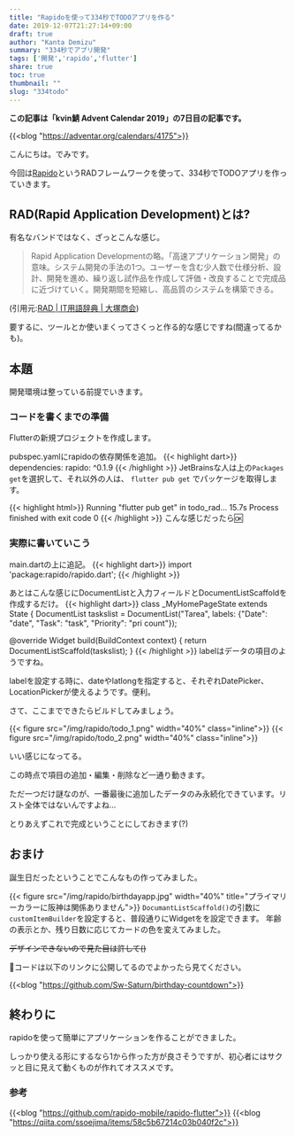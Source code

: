 ```yaml
---
title: "Rapidoを使って334秒でTODOアプリを作る"
date: 2019-12-07T21:27:14+09:00
draft: true
author: "Kanta Demizu"
summary: "334秒でアプリ開発"
tags: ['開発','rapido','flutter']
share: true
toc: true
thumbnail: ""
slug: "334todo"
---
```


**この記事は「kvin鯖 Advent Calendar 2019」の7日目の記事です。**

{{<blog "https://adventar.org/calendars/4175">}}

こんにちは。でみです。

今回は[Rapido](https://pub.dev/packages/rapido)というRADフレームワークを使って、334秒でTODOアプリを作っていきます。

## RAD(Rapid Application Development)とは?
有名なバンドではなく、ざっとこんな感じ。
>Rapid Application Developmentの略。「高速アプリケーション開発」の意味。システム開発の手法の1つ。ユーザーを含む少人数で仕様分析、設計、開発を進め、繰り返し試作品を作成して評価・改良することで完成品に近づけていく。開発期間を短縮し、高品質のシステムを構築できる。

(引用元:[RAD | IT用語辞典 | 大塚商会](https://www.otsuka-shokai.co.jp/words/rad.html))

要するに、ツールとか使いまくってさくっと作る的な感じですね(間違ってるかも)。

## 本題
開発環境は整っている前提でいきます。

### コードを書くまでの準備
Flutterの新規プロジェクトを作成します。

pubspec.yamlにrapidoの依存関係を追加。
{{< highlight dart>}}
dependencies:
  rapido: ^0.1.9
{{< /highlight >}}
JetBrainsな人は上の`Packages get`を選択して、それ以外の人は、
`flutter pub get` でパッケージを取得します。

{{< highlight html>}}
Running "flutter pub get" in todo_rad...                           15.7s
Process finished with exit code 0
{{< /highlight >}}
こんな感じだったら:ok:

### 実際に書いていこう

main.dartの上に追記。
{{< highlight dart>}}
import 'package:rapido/rapido.dart';
{{< /highlight >}}

あとはこんな感じにDocumentListと入力フィールドとDocumentListScaffoldを作成するだけ。
{{< highlight dart>}}
class _MyHomePageState extends State<MyHomePage> {
  DocumentList taskslist = DocumentList("Tarea",
      labels: {"Date": "date", "Task": "task", "Priority": "pri count"});

  @override
  Widget build(BuildContext context) {
    return DocumentListScaffold(taskslist);
}
{{< /highlight >}}
labelはデータの項目のようですね。

labelを設定する時に、dateやlatlongを指定すると、それぞれDatePicker、LocationPickerが使えるようです。便利。

さて、ここまでできたらビルドしてみましょう。

{{< figure src="/img/rapido/todo_1.png" width="40%" class="inline">}}
{{< figure src="/img/rapido/todo_2.png" width="40%" class="inline">}}

いい感じになってる。

この時点で項目の追加・編集・削除など一通り動きます。

ただ一つだけ謎なのが、一番最後に追加したデータのみ永続化できています。リスト全体ではないんですよね...

とりあえずこれで完成ということにしておきます(?)

## おまけ
誕生日だったということでこんなもの作ってみました。

{{< figure src="/img/rapido/birthdayapp.jpg" width="40%" title="プライマリーカラーに阪神は関係ありません">}}
`DocumantListScaffold()`の引数に`customItemBuilder`を設定すると、普段通りにWidgetをを設定できます。
年齢の表示とか、残り日数に応じてカードの色を変えてみました。

~~デザインできないので見た目は許して()~~

:poop:コードは以下のリンクに公開してるのでよかったら見てください。

{{<blog "https://github.com/Sw-Saturn/birthday-countdown">}}

## 終わりに
rapidoを使って簡単にアプリケーションを作ることができました。

しっかり使える形にするなら1から作った方が良さそうですが、初心者にはサクッと目に見えて動くものが作れてオススメです。

### 参考
{{<blog "https://github.com/rapido-mobile/rapido-flutter">}}
{{<blog "https://qiita.com/ssoejima/items/58c5b67214c03b040f2c">}}
